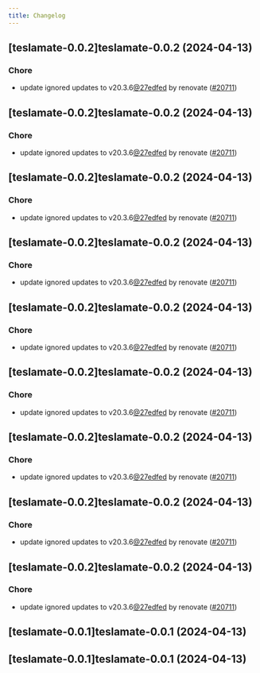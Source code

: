 ```yaml
---
title: Changelog
---
```




## [teslamate-0.0.2]teslamate-0.0.2 (2024-04-13)

### Chore



- update ignored updates to v20.3.6[@27edfed](https://github.com/27edfed) by renovate ([#20711](https://github.com/truecharts/charts/issues/20711))


## [teslamate-0.0.2]teslamate-0.0.2 (2024-04-13)

### Chore



- update ignored updates to v20.3.6[@27edfed](https://github.com/27edfed) by renovate ([#20711](https://github.com/truecharts/charts/issues/20711))


## [teslamate-0.0.2]teslamate-0.0.2 (2024-04-13)

### Chore



- update ignored updates to v20.3.6[@27edfed](https://github.com/27edfed) by renovate ([#20711](https://github.com/truecharts/charts/issues/20711))


## [teslamate-0.0.2]teslamate-0.0.2 (2024-04-13)

### Chore



- update ignored updates to v20.3.6[@27edfed](https://github.com/27edfed) by renovate ([#20711](https://github.com/truecharts/charts/issues/20711))


## [teslamate-0.0.2]teslamate-0.0.2 (2024-04-13)

### Chore



- update ignored updates to v20.3.6[@27edfed](https://github.com/27edfed) by renovate ([#20711](https://github.com/truecharts/charts/issues/20711))


## [teslamate-0.0.2]teslamate-0.0.2 (2024-04-13)

### Chore



- update ignored updates to v20.3.6[@27edfed](https://github.com/27edfed) by renovate ([#20711](https://github.com/truecharts/charts/issues/20711))


## [teslamate-0.0.2]teslamate-0.0.2 (2024-04-13)

### Chore



- update ignored updates to v20.3.6[@27edfed](https://github.com/27edfed) by renovate ([#20711](https://github.com/truecharts/charts/issues/20711))


## [teslamate-0.0.2]teslamate-0.0.2 (2024-04-13)

### Chore



- update ignored updates to v20.3.6[@27edfed](https://github.com/27edfed) by renovate ([#20711](https://github.com/truecharts/charts/issues/20711))


## [teslamate-0.0.2]teslamate-0.0.2 (2024-04-13)

### Chore



- update ignored updates to v20.3.6[@27edfed](https://github.com/27edfed) by renovate ([#20711](https://github.com/truecharts/charts/issues/20711))


## [teslamate-0.0.1]teslamate-0.0.1 (2024-04-13)


## [teslamate-0.0.1]teslamate-0.0.1 (2024-04-13)